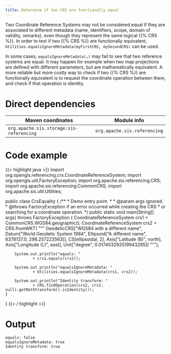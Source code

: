 ```yaml
---
title: Determine if two CRS are functionally equal
---
```


Two Coordinate Reference Systems may not be considered equal if they are associated to different metadata
(name, identifiers, scope, domain of validity, remarks), even though they represent the same logical {{% CRS %}}.
In order to test if two {{% CRS %}} are functionally equivalent,
`Utilities​.equals­Ignore­Metadata(myFirstCRS, mySecondCRS)` can be used.

In some cases, `equals­Ignore­Metadata(…)` may fail to see that two reference systems are equal.
It may happen for example when two map projections are defined with different parameters,
but are mathematically equivalent.
A more reliable but more costly way to check if two {{% CRS %}} are functionally equivalent
is to request the coordinate operation between them, and check if that operation is identity.


# Direct dependencies

Maven coordinates                           | Module info
------------------------------------------- | ----------------------------
`org.apache.sis.storage:sis-referencing`    | `org.apache.sis.referencing`


# Code example

{{< highlight java >}}
import org.opengis.referencing.crs.CoordinateReferenceSystem;
import org.opengis.util.FactoryException;
import org.apache.sis.referencing.CRS;
import org.apache.sis.referencing.CommonCRS;
import org.apache.sis.util.Utilities;

public class CrsEquality {
    /**
     * Demo entry point.
     *
     * @param  args  ignored.
     * @throws FactoryException if an error occurred while creating the CRS
     *         or searching for a coordinate operation.
     */
    public static void main(String[] args) throws FactoryException {
        CoordinateReferenceSystem crs1 = CommonCRS.WGS84.geographic();
        CoordinateReferenceSystem crs2 = CRS.fromWKT(
        """
        GeodeticCRS["WGS84 with a different name",
          Datum["World Geodetic System 1984",
            Ellipsoid["A different name", 6378137.0, 298.257223563]],
          CS[ellipsoidal, 2],
            Axis["Latitude (B)", north],
            Axis["Longitude (L)", east],
            Unit["degree", 0.017453292519943295]]
        """);

        System.out.println("equals: "
                + crs1.equals(crs2));

        System.out.println("equalsIgnoreMetadata: "
                + Utilities.equalsIgnoreMetadata(crs1, crs2));

        System.out.println("Identity transform: "
                + CRS.findOperation(crs2, crs2, null).getMathTransform().isIdentity());
    }
}
{{< / highlight >}}


# Output

```
equals: false
equalsIgnoreMetadata: true
Identity transform: true
```
